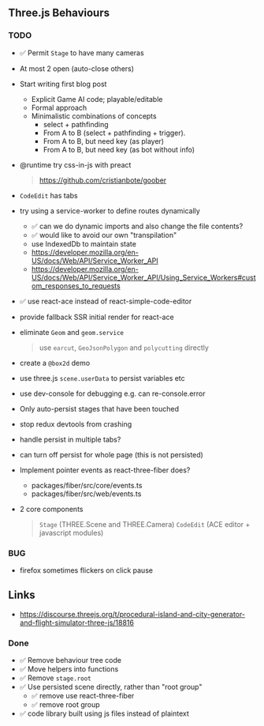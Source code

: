 ## Three.js Behaviours

### TODO

- ✅ Permit `Stage` to have many cameras
- At most 2 open (auto-close others)

- Start writing first blog post
  - Explicit Game AI code; playable/editable
  - Formal approach
  - Minimalistic combinations of concepts
    - select + pathfinding
    - From A to B (select + pathfinding + trigger).
    - From A to B, but need key (as player)
    - From A to B, but need key (as bot without info)

- @runtime try css-in-js with preact
  > https://github.com/cristianbote/goober

- `CodeEdit` has tabs

- try using a service-worker to define routes dynamically
  - ✅ can we do dynamic imports and also change the file contents?
  - ✅ would like to avoid our own "transpilation"
  - use IndexedDb to maintain state
  - https://developer.mozilla.org/en-US/docs/Web/API/Service_Worker_API
  - https://developer.mozilla.org/en-US/docs/Web/API/Service_Worker_API/Using_Service_Workers#custom_responses_to_requests


- ✅ use react-ace instead of react-simple-code-editor
- provide fallback SSR initial render for react-ace

- eliminate `Geom` and `geom.service`
  > use `earcut`, `GeoJsonPolygon` and `polycutting` directly

- create a `@box2d` demo
- use three.js `scene.userData` to persist variables etc
- use dev-console for debugging e.g. can re-console.error

- Only auto-persist stages that have been touched
- stop redux devtools from crashing
- handle persist in multiple tabs?
- can turn off persist for whole page (this is not persisted)
- Implement pointer events as react-three-fiber does?
  - packages/fiber/src/core/events.ts
  - packages/fiber/src/web/events.ts

- 2 core components
  > `Stage` (THREE.Scene and THREE.Camera)
  > `CodeEdit` (ACE editor + javascript modules)

### BUG

- firefox sometimes flickers on click pause

## Links

- https://discourse.threejs.org/t/procedural-island-and-city-generator-and-flight-simulator-three-js/18816

### Done

- ✅ Remove behaviour tree code
- ✅ Move helpers into functions
- ✅ Remove `stage.root`
- ✅ Use persisted scene directly, rather than "root group"
  - ✅ remove use react-three-fiber
  - ✅ remove root group
- ✅ code library built using js files instead of plaintext
